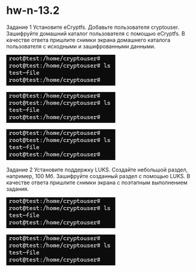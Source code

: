 # hw-n-13.2

Задание 1
Установите eCryptfs.
Добавьте пользователя cryptouser.
Зашифруйте домашний каталог пользователя с помощью eCryptfs.
В качестве ответа пришлите снимки экрана домашнего каталога пользователя с исходными и зашифрованными данными.

![scr1](https://github.com/AlexandeAbel/hw-n-13.2/blob/main/img/Scr1.jpg)


![scr2](https://github.com/AlexandeAbel/hw-n-13.2/blob/main/img/Scr1.jpg)


![scr3](https://github.com/AlexandeAbel/hw-n-13.2/blob/main/img/Scr1.jpg)

Задание 2
Установите поддержку LUKS.
Создайте небольшой раздел, например, 100 Мб.
Зашифруйте созданный раздел с помощью LUKS.
В качестве ответа пришлите снимки экрана с поэтапным выполнением задания.

![scr4](https://github.com/AlexandeAbel/hw-n-13.2/blob/main/img/Scr1.jpg)


![scr5](https://github.com/AlexandeAbel/hw-n-13.2/blob/main/img/Scr1.jpg)